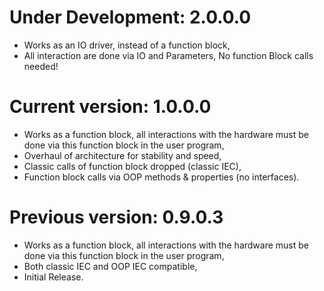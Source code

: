 # Under Development: 2.0.0.0
- Works as an IO driver, instead of a function block,
- All interaction are done via IO and Parameters, No function Block calls needed!


# Current version: 1.0.0.0
- Works as a function block, all interactions with the hardware must be done via this function block in the user program,
- Overhaul of architecture for stability and speed,
- Classic calls of function block dropped (classic IEC),
- Function block calls via OOP methods & properties (no interfaces).


# Previous version: 0.9.0.3
- Works as a function block, all interactions with the hardware must be done via this function block in the user program,
- Both classic IEC and OOP IEC compatible,
- Initial Release.
